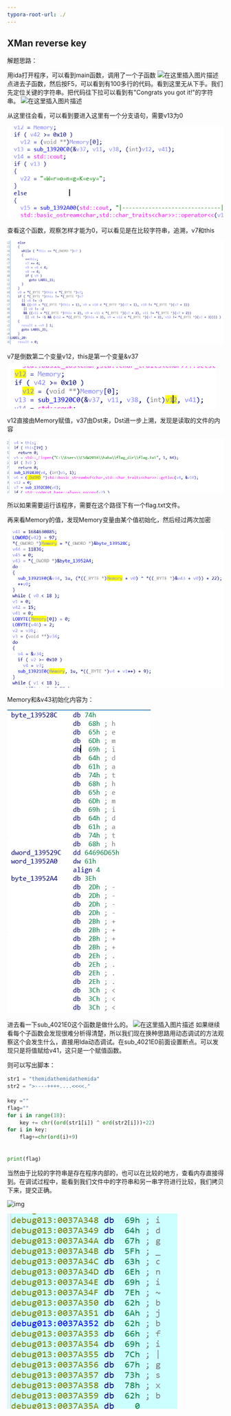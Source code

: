 ```yaml
---
typora-root-url: ./
---
```


## XMan reverse key

解题思路：

用ida打开程序，可以看到main函数，调用了一个子函数
![在这里插入图片描述](https://img-blog.csdnimg.cn/20190526164113229.png?x-oss-process=image/watermark,type_ZmFuZ3poZW5naGVpdGk,shadow_10,text_aHR0cHM6Ly9ibG9nLmNzZG4ubmV0L3FxXzQxNjY3Mjgy,size_16,color_FFFFFF,t_70)
点进去子函数，然后按F5，可以看到有100多行的代码。看到这里无从下手。我们先定位关键的字符串。把代码往下拉可以看到有"Congrats you got it!"的字符串。
![在这里插入图片描述](https://img-blog.csdnimg.cn/20190526164412220.png?x-oss-process=image/watermark,type_ZmFuZ3poZW5naGVpdGk,shadow_10,text_aHR0cHM6Ly9ibG9nLmNzZG4ubmV0L3FxXzQxNjY3Mjgy,size_16,color_FFFFFF,t_70)

从这里往会看，可以看到要进入这里有一个分支语句，需要v13为0

![1](1.PNG)

查看这个函数，观察怎样才能为0，可以看见是在比较字符串，追溯，v7和this

![2](2.PNG)

v7是倒数第二个变量v12，this是第一个变量&v37

![3](3.PNG)

v12直接由Memory赋值，v37由Dst来，Dst进一步上溯，发现是读取的文件的内容

![5](5.PNG)

所以如果需要运行该程序，需要在这个路径下有一个flag.txt文件。

再来看Memory的值，发现Memory变量由某个值初始化，然后经过两次加密

![6](6.PNG)

Memory和&v43初始化内容为：

![7](7.PNG)

进去看一下sub_4021E0这个函数是做什么的。
![在这里插入图片描述](https://img-blog.csdnimg.cn/20190526171534845.png?x-oss-process=image/watermark,type_ZmFuZ3poZW5naGVpdGk,shadow_10,text_aHR0cHM6Ly9ibG9nLmNzZG4ubmV0L3FxXzQxNjY3Mjgy,size_16,color_FFFFFF,t_70)
如果继续看每个子函数会发现很难分析得清楚，所以我们现在换种思路用动态调试的方法观察这个会发生什么，直接用Ida动态调试。在sub_4021E0前面设置断点。可以发现只是将值赋给v41，这只是一个赋值函数。

则可以写出脚本：

```python
str1 = "themidathemidathemida"
str2 = ">----++++....<<<<."
 
key =""
flag=""
for i in range(18):
	key += chr((ord(str1[i]) ^ ord(str2[i]))+22)
for i in key:
	flag+=chr(ord(i)+9)
 
 
print(flag)
```

当然由于比较的字符串是存在程序内部的，也可以在比较的地方，查看内存直接得到。在调试过程中，能看到我们文件中的字符串和另一串字符进行比较，我们拷贝下来，提交正确。 

![img](https://img-blog.csdnimg.cn/2019042420142335.png?x-oss-process=image/watermark,type_ZmFuZ3poZW5naGVpdGk,shadow_10,text_aHR0cHM6Ly9ibG9nLmNzZG4ubmV0L3FxXzQxMDcxNjQ2,size_16,color_FFFFFF,t_70)

![8](8.png)

